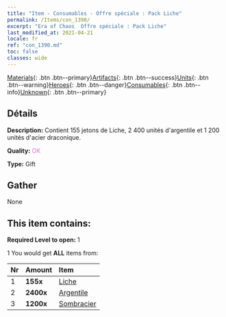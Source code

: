 ```yaml
---
title: "Item - Consumables - Offre spéciale : Pack Liche"
permalink: /Items/con_1390/
excerpt: "Era of Chaos  Offre spéciale : Pack Liche"
last_modified_at: 2021-04-21
locale: fr
ref: "con_1390.md"
toc: false
classes: wide
---
```

 [Materials](/fr/Items/){: .btn .btn--primary}[Artifacts](/fr/Items/Artifacts/){: .btn .btn--success}[Units](/fr/Items/Units/){: .btn .btn--warning}[Heroes](/fr/Items/Heroes/){: .btn .btn--danger}[Consumables](/fr/Items/Consumables/){: .btn .btn--info}[Unknown](/fr/Items/Unknown/){: .btn .btn--primary}

## Détails
 **Description:** Contient 155 jetons de Liche, 2 400 unités d'argentile et 1 200 unités d'acier draconique.

 **Quality:** <span style="color: #DA70D6">OK</span>

 **Type:** Gift

## Gather

  None

## This item contains:

 **Required Level to open:** 1

 1 You would get **ALL** items  from:

  | Nr | Amount |     Item    |
  |:---|:-------|:------------|
  | 1 |  **155x** | [Liche](/fr/Items/unt_212/) |  | 
  | 2 |  **2400x** | [Argentile](/fr/Items/con_882/) |  | 
  | 3 |  **1200x** | [Sombracier](/fr/Items/con_881/) |  | 
